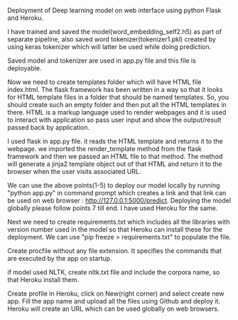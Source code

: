 Deployment of Deep learning model on web interface using python Flask and Heroku.

I have trained and saved the model(word_embedding_self2.h5) as part of separate pipeline, also saved word tokenizer(tokenizer1.pkl) created by using keras tokenizer which will latter be used while doing prediction.

Saved model and tokenizer are used in app.py file and this file is deployable.

Now we need to create templates folder which will have HTML file index.html. The flask framework has been written in a way so that it looks for HTML template files in a folder that should be named templates. So, you should create such an empty folder and then put all the HTML templates in there. HTML is a markup language used to render webpages and it is used to interact with application so pass user input and show the output/result passed back by application.

I used flask in app.py file. it reads the HTML template and returns it to the webpage. we imported the render_template method from the flask framework and then we passed an HTML file to that method. The method will generate a jinja2 template object out of that HTML and return it to the browser when the user visits associated URL.

We can use the above points(1-5) to deploy our model locally by running "python app.py" in command prompt which creates a link and that link can be used on web browser : http://127.0.0.1:5000/predict. Deploying the model globally please follow points 7 till end. I have used Heroku for the same.

Next we need to create requirements.txt which includes all the libraries with version number used in the model so that Heroku can install these for the deployment. We can use "pip freeze > requirements.txt" to populate the file.

Create procfile without any file extension. It specifies the commands that are executed by the app on startup.

if model used NLTK, create nltk.txt file and include the corpora name, so that Heroku install them.

Create profile in Heroku, click on New(right corner) and select create new app. Fill the app name and upload all the files using Github and deploy it. Heroku will create an URL which can be used globally on web browsers.
